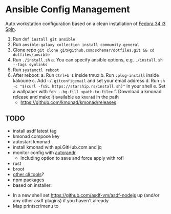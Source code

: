 # Ansible Config Management

Auto workstation configuration based on a clean installation of [Fedora 34 i3 Spin](https://spins.fedoraproject.org/en/i3/).

1. Run `dnf install git ansible`
2. Run `ansible-galaxy collection install community.general`
3. Clone repo `git clone git@github.com:schemar/dotfiles.git && cd dotfiles/ansible`
4. Run `./install.sh`
  a. You can specify ansible options, e.g. `./install.sh --tags symlinks`
5. Run `systemctl reboot`
6. After reboot:
  a. Run `Ctrl+b I` inside tmux
  b. Run `:plug-install` inside kakoune
  c. Add `~/.gitconfigemail` and set your email address
  d. Run `sh -c "$(curl -fsSL https://starship.rs/install.sh)"` in your shell
  e. Set a wallpaper with `feh --bg-fill <path-to-file>`
  f. Download a kmonad release and make it available as `kmonad` in the path
    - https://github.com/kmonad/kmonad/releases

## TODO

- install asdf latest tag
- kmonad compose key
- autostart kmonad 
- install kmonad with api.GitHub.com and jq 
- monitor config with [autorandr](https://github.com/phillipberndt/autorandr)
  - including option to save and force apply with rofi
- rust
- broot
- [other cli tools](https://zaiste.net/posts/shell-commands-rust/#bonus)?
- npm packages
- based on installer:
 * In a new shell set https://github.com/asdf-vm/asdf-nodejs up
   (and/or any other asdf plugins) if you haven't already
 * Map printscr/menu to <composer>
